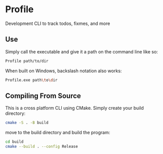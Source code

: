 # Profile
Development CLI to track todos, fixmes, and more

## Use
Simply call the executable and give it a path on the command line like so:

```zsh
Profile path/to/dir
```

When built on Windows, backslash notation also works:

```zsh
Profile.exe path\to\dir
```

## Compiling From Source
This is a cross platform CLI using CMake. Simply create your build directory:

```zsh
cmake -S . -B build
```

move to the build directory and build the program:

```zsh
cd build
cmake --build . --config Release
```